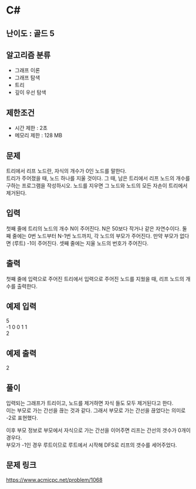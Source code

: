 # C#

## 난이도 : 골드 5

## 알고리즘 분류
  - 그래프 이론
  - 그래프 탐색
  - 트리
  - 깊이 우선 탐색

## 제한조건
  - 시간 제한 : 2초
  - 메모리 제한 : 128 MB

## 문제
트리에서 리프 노드란, 자식의 개수가 0인 노드를 말한다.<br/>
트리가 주어졌을 때, 노드 하나를 지울 것이다. 그 때, 남은 트리에서 리프 노드의 개수를 구하는 프로그램을 작성하시오. 노드를 지우면 그 노드와 노드의 모든 자손이 트리에서 제거된다.<br/>


## 입력
첫째 줄에 트리의 노드의 개수 N이 주어진다. N은 50보다 작거나 같은 자연수이다. 둘째 줄에는 0번 노드부터 N-1번 노드까지, 각 노드의 부모가 주어진다. 만약 부모가 없다면 (루트) -1이 주어진다. 셋째 줄에는 지울 노드의 번호가 주어진다.<br/>


## 출력
첫째 줄에 입력으로 주어진 트리에서 입력으로 주어진 노드를 지웠을 때, 리프 노드의 개수를 출력한다.<br/>


## 예제 입력
5<br/>
-1 0 0 1 1<br/>
2<br/>


## 예제 출력
2<br/>


## 풀이
입력되는 그래프가 트리이고, 노드를 제거하면 자식 들도 모두 제거된다고 한다.<br/>
이는 부모로 가는 간선을 끊는 것과 같다. 그래서 부모로 가는 간선을 끊었다는 의미로 -2로 표현했다.<br/>

이후 부모 정보로 부모에서 자식으로 가는 간선을 이어주면 리프는 간선의 갯수가 0개이 경우다.<br/>
부모가 -1인 경우 루트이므로 루트에서 시작해 DFS로 리프의 갯수를 세어주었다.<br/>


## 문제 링크
https://www.acmicpc.net/problem/1068